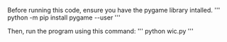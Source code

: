 Before running this code, ensure you have the pygame library intalled.
'''
python -m pip install pygame --user
'''

Then, run the program using this command:
'''
python wic.py
'''

